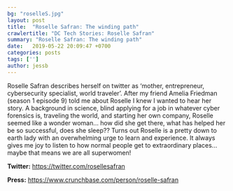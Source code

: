 ```yaml
---
bg: "roselleS.jpg"
layout: post
title:  "Roselle Safran: The winding path"
crawlertitle: "DC Tech Stories: Roselle Safran"
summary: "Roselle Safran: The winding path"
date:   2019-05-22 20:09:47 +0700
categories: posts
tags: ['']
author: jessb
---
```


<p class="no-margin">Roselle Safran describes herself on twitter as ‘mother, entrepreneur, cybersecurity specialist, world traveler’. After my friend Amelia Friedman (season 1 episode 9) told me about Roselle I knew I wanted to hear her story. A background in science, blind applying for a job in whatever cyber forensics is, traveling the world, and starting her own company, Roselle seemed like a wonder woman… how did she get there, what has helped her be so successful, does she sleep?? Turns out Roselle is a pretty down to earth lady with an overwhelming urge to learn and experience. It always gives me joy to listen to how normal people get to extraordinary places... maybe that means we are all superwomen!</p>
<script src="https://www.buzzsprout.com/108546/684364-roselle-safran-the-winding-path.js?player=small" type="text/javascript" charset="utf-8"></script>


<p><strong>Twitter:</strong> <a href="https://twitter.com/rosellesafran   ">https://twitter.com/rosellesafran   </a></p> 
<p><strong>Press:</strong> <a href="https://www.crunchbase.com/person/roselle-safran ">https://www.crunchbase.com/person/roselle-safran   </a></p>

